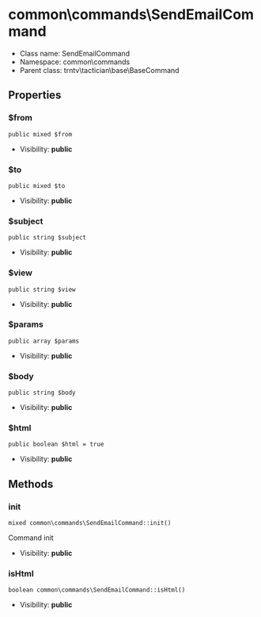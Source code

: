common\commands\SendEmailCommand
===============






* Class name: SendEmailCommand
* Namespace: common\commands
* Parent class: trntv\tactician\base\BaseCommand





Properties
----------


### $from

    public mixed $from





* Visibility: **public**


### $to

    public mixed $to





* Visibility: **public**


### $subject

    public string $subject





* Visibility: **public**


### $view

    public string $view





* Visibility: **public**


### $params

    public array $params





* Visibility: **public**


### $body

    public string $body





* Visibility: **public**


### $html

    public boolean $html = true





* Visibility: **public**


Methods
-------


### init

    mixed common\commands\SendEmailCommand::init()

Command init



* Visibility: **public**




### isHtml

    boolean common\commands\SendEmailCommand::isHtml()





* Visibility: **public**


